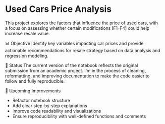 # Used Cars Price Analysis
This project explores the factors that influence the price of used cars, with a focus on assessing whether certain modifications (F1–F4) could help increase resale value.

📊 Objective
Identify key variables impacting car prices and provide actionable recommendations for resale strategy based on data analysis and regression modeling.

🚧 Status
The current version of the notebook reflects the original submission from an academic project. I’m in the process of cleaning, reformatting, and improving documentation to make the code easier to follow and fully reproducible.

🔧 Upcoming Improvements
- Refactor notebook structure
- Add clear step-by-step explanations
- Improve code readability and visualizations
- Ensure reproducibility with well-defined functions and comments

